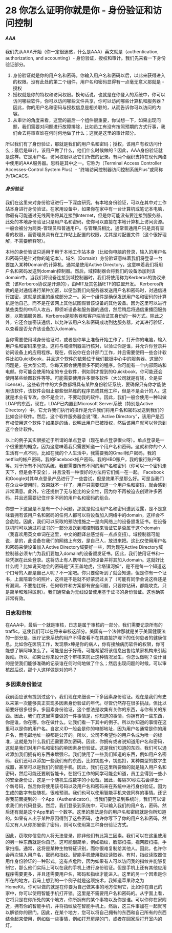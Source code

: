 28 你怎么证明你就是你 - 身份验证和访问控制
========================

##### AAA

我们先从AAA开始（你一定很迷惑，什么是AAA）英文就是（authentication, authorization, and accounting）- 身份验证，授权和审计。我们先来看一下身份验证部分。

1. 身份验证就是你的用户名和密码。你输入用户名和密码以后，以此来获得进入的权限。没有此处的第二个组件，用户名和密码显得有一点毫无意义那就是 - 授权
2. 授权就是你的特权和访问权限。换句话说，也就是在你登入的系统中，你可以访问哪些软件，你可以访问哪些文件共享，你可以访问哪些计算机和服务器？因此，你的用户名和密码与授权信息是相关联的，从而告诉你可以访问的内容。
3. 从审计的角度来看，这里的最后一个组件很重要，你试想一下，如果出现问题，我们需要对问题进行故障排除，比如员工有没有按照预期的方式行事，我们会去将审查谁在何时何地做了什么；这就是这里的审计部分。

所以我们有了身份验证，那就是我们的用户名和密码；授权，该用户有权访问什么；最后是审计，该用户做了什么，他们什么时候做的？因此，AAA身份验证就是这样。它是用户名，访问权限以及它们所做的记录。有两个组织支持在现代网络中使用的AAA服务器。思科是其中之一。它称为（Terminal Access Controller Accesses-Control System Plus）- “终端访问控制器访问控制系统Plus”或简称为TACACS。

##### 身份验证

我们在这里来对身份验证进行一下深度研究。有本地身份验证，可以在其中对工作站本身进行身份验证。在家用设备中，如果你在家中有一台计算机或笔记本电脑，你最有可能通过无线网络将其连接到Internet，但是你可能没有要连接到服务器。此处的本地身份验证只是用户名和密码，使你可以直接在本地计算机上访问资源。一般会被分为两类-管理员和普通用户。与管理员相比，通常普通用户只是具有查看的权限，而管理员具有在工作站上配置的权限，尤其是对配置文件（这个很好理解，不需要解释呀）。

本地的身份验证只适用于用于本地工作站本身（比如你电脑的登录，输入的用户名和密码只是针对你的笔记本）。域名（Domain）身份验证意味着我们将登录一台要加入某种Domain的计算机。通常是使用Active Directory，这意味着我们将用户名和密码发送到domain控制器。然后，域控制器会将我们的设备添加到该domain中。当我们将设备连接到域控制器时，我们将使用称为Kerberos的协议来做（该Kerberos协议是开源的），由MIT及其包括IETF的联盟开发。 Kerberos所做的是对通信进行某种加密，以便当我们向服务器发送用户名和密码时，对通信进行加密，这就是这里的组成部分之一。另一个组件是确保发送用户名和密码的计算机是他自己，而不是在该网上其他试图假冒该设备的其他设备。因为这里可以进行某些类型的中间人攻击，即侦听设备和服务器的通信，然后稍后将通信重播回服务器，以欺骗服务器。Kerberos是服务器和客户端验证其身份的一种方式。除此之外，它还会加密该通信，以允许该用户名和密码成功到达服务器，对其进行验证，以查看是否允许该设备加入domain。

当你需要使用域身份验证时，或者是你早上准备开始工作了，打开你的电脑，输入用户名和密码来登录。这将与域控制器进行核对，以验证你是谁，并允许你登录并访问设备上的应用程序。现在，假设你在会计部门工作，并且需要使用一些会计软件比如QuickBook，并且这个软件的依赖位于我们数据中心中的服务器。这里的问题是，在大型公司，你每天都会使用很多不同的程序。你可能有一个内部网站和电邮。你可能会使用特定的专业软件，例如刚才提到的Quickbook，你可能还会使用某些绘图软件等等。可能需要使用许多很多软件（大公司就是有钱，全是买license）。这些软件中的大多数都将具有某种身份验证系统，要确保只有你才能使用该软件，该软件会阻止那些很熟练的程序员或其他工种，但是不是会计的人。这就是术业有专攻，你不是会计，不要动我的软件。因此，我们一般会使用一种叫做LDAP的东西。现在，LDAP已内置到Microsoft Server系统（特别是Active Directory）中，它允许我们执行的操作是允许我们将用户名和密码发送到我们的比如会计软件。然后，这个软件服务器会说“嘿，Active Directory”，该用户是否有权使用这个软件？如果是的话，说明此用户已被授权，然后该用户就可以登录到这个会计软件。

以上的例子其实很接近于所谓的单点登录（现在单点登录很火呀）。单点登录是一个很重要的概念，因为这意味着我只需要知道一个用户名和密码。这就和你的个人生活有一点不同，比如在我的个人生活中，我需要我的Gmail帐户密码，我的netflix的帐户密码，我的Facebook帐户密码，我的HBO账户，我的银行账户等等。对于所有不同的系统，我都需要所有不同的用户名和密码（你可以一个密码走天下，但是会不安全），并且没有一种很好的方法将它们统一在一起。 Facebook和Google对其单点登录产品进行了一些尝试，但是效果不是那么好。可是当我们在企业中使用时，效果就不一样了。用户只需要知道一个用户名和密码，就会感到非常满意。此外，它还提供了无与伦比的安全性，因为你不再被迫去创建许多密码，并且还需要记住许多不同的用户名和密码的组合。

你想一下这里是不是有一个小问题，那就是假设用户名和密码遭到泄露，是不是意味着拥有该用户名和密码的任何人都可以将设备加入网络中的domain，这样会不会危险。因此，我们可以采取的预防措施之一是向网络上的设备颁发证书。在设备联机时可以通过将证书的一部分发送到域控制器来验证它是否属于这个domain（我喜欢用英文单词在这里，中文的翻译总感觉有一点点变扭）。域控制器可能说，是的，此设备在我们的网络上有效，是自己人，放进来把。这比仅使用用户名和密码来使设备加入Active Directory域要好一些，因为现在Active Directory域控制器必须专门为我们要加入domain的设备颁发证书。因此，我们使用证书和一些凭据在此处登录。这将防止有人携带自己的设备并将其加入domain。这就好比什么呢？比如说天地会的密码是”天王盖地虎，宝塔镇河妖“，是不是每一个知道这个口号的人都是自己人呢？不一定吧。你只要偷听到了就会知道，但是你有一个证书，上面陪着你的照片，这样是不是就不好蒙混过关了（可能有同学会说这样还是有漏洞，不要抬扛呀，任何软件和方案都有安全问题，只要你钻研，都能攻克，只是简单和难得区别）。我们通常会为无线设备使用基于证书的身份验证。这也确实非常有效。

### 日志和审核

在AAA中，最后一个就是审核，日志是属于审核的一部分。我们需要记录所有的traffic，这使我们可以在将来审核这部分。美国有一个法律那就是关于美国健康法的一部分是，医疗记录系统的用户不得查看不在其直接护理下的任何患者的健康信息。比如你在医院工作，发现蔡x坤是你的病人，你有接触病历软件的权限，你可能想了解阿坤怎么了。可能是出于好奇。可能希望将该信息出售给某家机构来引起轰动。所以，如果让你来设计这个审核来防止这种情况发生，你怎么做呢？设计目的是使我们能够准确的记录谁在何时何地做了什么；然后出现问题的时候，可以审核然后说，那个人这样做是对的吗？

### 多因素身份验证

我前面应该有提到过这个，我们现在来细谈一下多因素身份验证。现在是我们有史以来第一次能够真正实现多因素身份验证的年代。尽管仍然存在很多挑战，但比以前要好很多很多。多因素身份验证，这个想法是收集有关你的东西，与你有关的东西。因此，我们在这里需要做的一件事情是，你知道的事情，你拥有的一些东西，你是谁，你在哪，你在做什么。让我们看一下其中的例子。所以你知道的事情在这里可以是你的用户名。自定义ID一般会是你的电邮地址，因为用户名通常是你的用户名，而电邮地址一般都是公开的。所以，公司不希望你的用户名成为唯一的标准，这就是为什么我们还需要添加密码。因此，你拥有或者说知道用户名和密码，这就是我们对用户名和密码的单因素身份验证。这是我们知道的东西。我们可以通过添加我们拥有的东西来增强它。我们使用了一些我们知道的东西，例如用户名密码，我们还可以添加一些我们有的东西，比如钥匙卡，钥匙扣，某种类型的数字生成器，甚至可以是我们的智能手机。因此，我们在这里所要做的就是输入用户名和密码，然后可能还要刷智能卡。在银行工作的同学可能会知道，员工会得到一些小的安全身份证，这是一个随机生成数字的小设备。因此，每隔30秒左右会弹出一个新号码，然后你将使用该号码以及用户名和密码来在系统中进行身份验证。因为生成的数字有些随机，很难预测。我们也可以使用智能手机来做同样的事情。还记得我前面提到的一个App（Authenticator）。当我们要登录到系统时，我们可以请求我们的代码登录。然后，我们登录到系统中，可以输入我们的用户名，密码，然后还有就是这个App里的一个数字。这里的想法是你的用户名和密码就是你所知道的。如果有人出于某种原因得到了这些密码，也许你写下了你的用户名和密码，然后又有人从你那里偷了密码，则可以使用第三种身份验证方式。

因此，窃取你信息的人将无法登录，除非他们有此第三因素。我们可以在这里使用的另一种东西就是你自己。这可能很简单，例如指纹，脸部扫描，视网膜扫描，手掌扫描。通常，这将是某种生物特征识别，而你很难复制给其他人。因此，也许你会再次输入用户名，密码和指纹。智能手机使用指纹读取器。有时，指纹读取器仅用作身份验证的一种形式。这有点危险，因为如果有人可以访问我的指纹并能够复制它，那么他们实际上可以在我的手机上进行身份验证。但是手机上还有其他应用程序需要更多，并且还需要用户名，密码和指纹才能进入。这里的另一个因素是你所在的地方。我马上想到的一个例子就是这项技术，我知道苹果称之为HomeKit。你可以做的就是在你要为自己做某事的地方使用它，比如你在自己的家中，你可以使用智能手机打开锁。这里是不需要用户名和密码的。从字面上看，它将只是在你所处的某个地方，你所拥有的某个事物以及你是谁。可以你你在家附近，拥有你的智能手机，并将指纹放在智能手机上。然后，这三件事加在一起就可以解锁你的房门。因此，在某个地方，您可以将自己拥有的东西和自己所有的东西结合起来使用，例如做一些事情，例如打开房屋的门，或者在回家后打开室内的灯。
